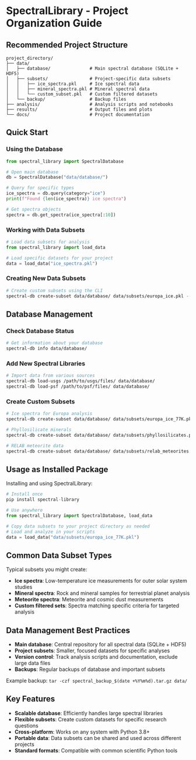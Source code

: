 # SpectralLibrary - Project Organization Guide

## Recommended Project Structure

```
project_directory/
├── data/
│   ├── database/               # Main spectral database (SQLite + HDF5)
│   ├── subsets/                # Project-specific data subsets
│   │   ├── ice_spectra.pkl     # Ice spectral data
│   │   ├── mineral_spectra.pkl # Mineral spectral data
│   │   └── custom_subset.pkl   # Custom filtered datasets
│   └── backup/                 # Backup files
├── analysis/                   # Analysis scripts and notebooks
├── results/                    # Output files and plots
└── docs/                       # Project documentation
```

## Quick Start

### Using the Database
```python
from spectral_library import SpectralDatabase

# Open main database
db = SpectralDatabase("data/database/")

# Query for specific types
ice_spectra = db.query(category="ice")
print(f"Found {len(ice_spectra)} ice spectra")

# Get spectra objects
spectra = db.get_spectra(ice_spectra[:10])
```

### Working with Data Subsets
```python
# Load data subsets for analysis
from spectral_library import load_data

# Load specific datasets for your project
data = load_data("ice_spectra.pkl")
```

### Creating New Data Subsets
```bash
# Create custom subsets using the CLI
spectral-db create-subset data/database/ data/subsets/europa_ice.pkl --category ice --temperature "77K"
```

## Database Management

### Check Database Status
```bash
# Get information about your database
spectral-db info data/database/
```

### Add New Spectral Libraries
```bash
# Import data from various sources
spectral-db load-usgs /path/to/usgs/files/ data/database/
spectral-db load-psf /path/to/psf/files/ data/database/
```

### Create Custom Subsets
```bash
# Ice spectra for Europa analysis
spectral-db create-subset data/database/ data/subsets/europa_ice_77K.pkl --category ice --temperature "77K"

# Phyllosilicate minerals
spectral-db create-subset data/database/ data/subsets/phyllosilicates.pkl --mineral-type "*phyllo*"

# RELAB meteorite data
spectral-db create-subset data/database/ data/subsets/relab_meteorites.pkl --source "RELAB" --category meteorite
```

## Usage as Installed Package

Installing and using SpectralLibrary:

```python
# Install once
pip install spectral-library

# Use anywhere
from spectral_library import SpectralDatabase, load_data

# Copy data subsets to your project directory as needed
# Load and analyze in your scripts
data = load_data("data/subsets/europa_ice_77K.pkl")
```

## Common Data Subset Types

Typical subsets you might create:
- **Ice spectra**: Low-temperature ice measurements for outer solar system studies
- **Mineral spectra**: Rock and mineral samples for terrestrial planet analysis
- **Meteorite spectra**: Meteorite and cosmic dust measurements
- **Custom filtered sets**: Spectra matching specific criteria for targeted analysis

## Data Management Best Practices

- **Main database**: Central repository for all spectral data (SQLite + HDF5)
- **Project subsets**: Smaller, focused datasets for specific analyses
- **Version control**: Track analysis scripts and documentation, exclude large data files
- **Backups**: Regular backups of database and important subsets

Example backup: `tar -czf spectral_backup_$(date +%Y%m%d).tar.gz data/`

## Key Features

- **Scalable database**: Efficiently handles large spectral libraries
- **Flexible subsets**: Create custom datasets for specific research questions
- **Cross-platform**: Works on any system with Python 3.8+
- **Portable data**: Data subsets can be shared and used across different projects
- **Standard formats**: Compatible with common scientific Python tools